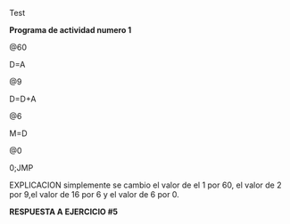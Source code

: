 Test

**Programa de actividad numero 1**

@60 

D=A

@9

D=D+A

@6

M=D

@0

0;JMP

EXPLICACION simplemente se cambio el valor de el 1 por 60, el valor de 2 por 9,el valor de 16 por 6 y el valor de 6 por 0.

**RESPUESTA A EJERCICIO #5**


